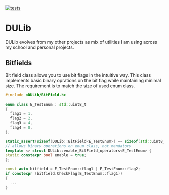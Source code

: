 [![tests](https://github.com/RohacekD/DULib/actions/workflows/build.yml/badge.svg)](https://github.com/RohacekD/DULib/actions/workflows/build.yml)

# DULib

DULib evolves from my other projects as mix of utilities I am using across my school and personal projects.

## Bitfields

Bit field class allows you to use bit flags in the intuitive way. This class implements basic binary oprations on the bit flag while maintaining minimal size. The requirement is to match the size of used enum class.

```cpp
#include <DULib/BitField.h>

enum class E_TestEnum : std::uint8_t
{
  flag1 = 1,
  flag2 = 2,
  flag3 = 4,
  flag4 = 8,
};

static_assert(sizeof(DULib::BitField<E_TestEnum>) == sizeof(std::uint8_t));
// allows binary operations on enum class, not mandatory
template <> struct DULib::enable_BitField_operators<E_TestEnum> {
static constexpr bool enable = true;
};

const auto bitfield = E_TestEnum::flag1 | E_TestEnum::flag2;
if constexpr (bitfield.CheckFlag(E_TestEnum::flag1))
{
  ...
}

```
